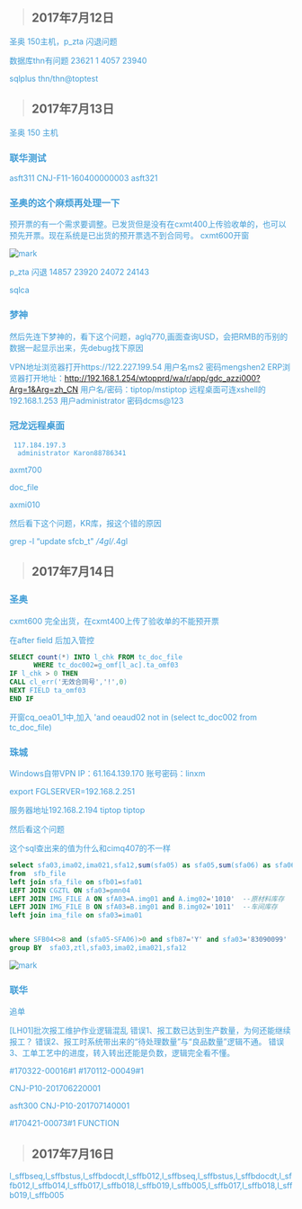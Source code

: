 <font color=3F9CD6 >

>## 2017年7月12日

圣奥 150主机，p_zta 闪退问题 

数据库thn有问题 23621 1 4057  23940

sqlplus thn/thn@toptest

>## 2017年7月13日

圣奥 150 主机

### **联华测试**

asft311  CNJ-F11-160400000003
asft321

### **圣奥的这个麻烦再处理一下**
预开票的有一个需求要调整。已发货但是没有在cxmt400上传验收单的，也可以预先开票。现在系统是已出货的预开票选不到合同号。
cxmt600开窗

![mark](http://orxqvkqju.bkt.clouddn.com/darcy/170714/Kg32AALh54.png?imageslim)


p_zta 闪退 14857 23920 24072 24143

sqlca

### **梦神**

然后先连下梦神的，看下这个问题，aglq770,画面查询USD，会把RMB的币别的数据一起显示出来，先debug找下原因


VPN地址浏览器打开https://122.227.199.54
用户名ms2  密码mengshen2
ERP浏览器打开地址：http://192.168.1.254/wtopprd/wa/r/app/gdc_azzi000?Arg=1&Arg=zh_CN
用户名/密码：tiptop/mstiptop
远程桌面可连xshell的192.168.1.253
用户administrator 密码dcms@123




### **冠龙远程桌面**

     117.184.197.3
      administrator Karon88786341
axmt700 

doc_file

axmi010

然后看下这个问题，KR库，报这个错的原因

grep -l “update sfcb_t" */4gl/*.4gl

>## 2017年7月14日

### **圣奥**

cxmt600 完全出货，在cxmt400上传了验收单的不能预开票

在after field 后加入管控
```sql
SELECT count(*) INTO l_chk FROM tc_doc_file
      WHERE tc_doc002=g_omf[l_ac].ta_omf03
IF l_chk > 0 THEN
CALL cl_err('无效合同号','!',0)
NEXT FIELD ta_omf03
END IF
```
开窗cq_oea01_1中,加入 'and oeaud02 not in (select tc_doc002 from tc_doc_file)


### **珠城**


Windows自带VPN
IP：61.164.139.170
账号密码：linxm

export FGLSERVER=192.168.2.251

服务器地址192.168.2.194 tiptop tiptop

然后看这个问题

这个sql查出来的值为什么和cimq407的不一样

```sql
select sfa03,ima02,ima021,sfa12,sum(sfa05) as sfa05,sum(sfa06) as sfa06,sum(SFA05-SFA06)as xql,ztl,sum(A.img10) as yckc,sum(B.img10) as cjkc 
from  sfb_file
left join sfa_file on sfb01=sfa01
LEFT JOIN CGZTL ON sfa03=pmn04
LEFT JOIN IMG_FILE A ON sfA03=A.img01 and A.img02='1010'  --原材料库存
LEFT JOIN IMG_FILE B ON sfA03=B.img01 and B.img02='1011'  --车间库存
left join ima_file on sfa03=ima01


where SFB04<>8 and (sfa05-SFA06)>0 and sfb87='Y' and sfa03='83090099'
group BY  sfa03,ztl,sfa03,ima02,ima021,sfa12
```
![mark](http://orxqvkqju.bkt.clouddn.com/darcy/170714/l6E451ek25.png?imageslim)

### **联华**

追单

[LH01]批次报工维护作业逻辑混乱 错误1、报工数已达到生产数量，为何还能继续报工？ 错误2、报工时系统带出来的“待处理数量”与“良品数量”逻辑不通。  错误3、工单工艺中的进度，转入转出还能是负数，逻辑完全看不懂。

#170322-00016#1
#170112-00049#1

CNJ-P10-201706220001

asft300 CNJ-P10-201707140001

#170421-00073#1 
FUNCTION
>## 2017年7月16日

l_sffbseq,l_sffbstus,l_sffbdocdt,l_sffb012,l_sffbseq,l_sffbstus,l_sffbdocdt,l_sffb012,l_sffb014,l_sffb017,l_sffb018,l_sffb019,l_sffb005,l_sffb017,l_sffb018,l_sffb019,l_sffb005

